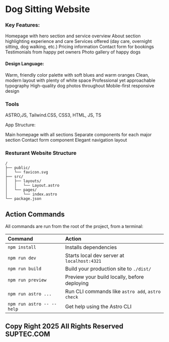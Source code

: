 # Dog Sitting Website


### Key Features:

Homepage with hero section and service overview
About section highlighting experience and care
Services offered (day care, overnight sitting, dog walking, etc.)
Pricing information
Contact form for bookings
Testimonials from happy pet owners
Photo gallery of happy dogs

#### Design Language:

Warm, friendly color palette with soft blues and warm oranges
Clean, modern layout with plenty of white space
Professional yet approachable typography
High-quality dog photos throughout
Mobile-first responsive design

### Tools
ASTRO,JS, Tailwind.CSS, CSS3, HTML, JS, TS


App Structure:

Main homepage with all sections
Separate components for each major section
Contact form component
Elegant navigation layout


### Resturant Website  Structure

```text
/
├── public/
│   └── favicon.svg
├── src/
│   ├── layouts/
│   │   └── Layout.astro
│   └── pages/
│       └── index.astro
└── package.json
```
## Action Commands

All commands are run from the root of the project, from a terminal:

| Command                   | Action                                           |
| :------------------------ | :----------------------------------------------- |
| `npm install`             | Installs dependencies                            |
| `npm run dev`             | Starts local dev server at `localhost:4321`      |
| `npm run build`           | Build your production site to `./dist/`          |
| `npm run preview`         | Preview your build locally, before deploying     |
| `npm run astro ...`       | Run CLI commands like `astro add`, `astro check` |
| `npm run astro -- --help` | Get help using the Astro CLI                     |

## Copy Right 2025 All Rights Reserved SUPTEC.COM